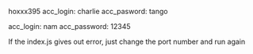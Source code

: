 hoxxx395
acc_login: charlie
acc_pasword: tango

acc_login: nam
acc_password: 12345

If the index.js gives out error, just change the port number and run again
